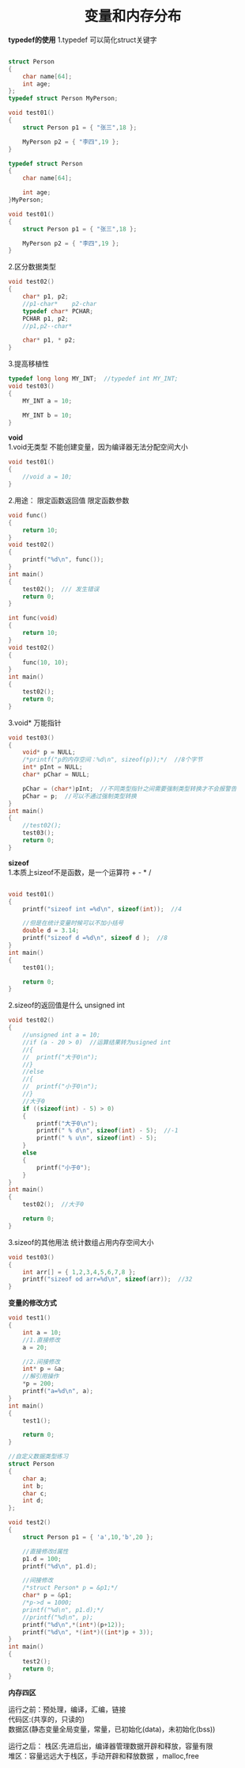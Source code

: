 # <center>变量和内存分布</center>  
**typedef的使用** 
1.typedef 可以简化struct关键字   
```c 

struct Person
{
	char name[64];
	int age;
};
typedef struct Person MyPerson;

void test01()
{
	struct Person p1 = { "张三",18 };

	MyPerson p2 = { "李四",19 };
}
```
```c 
typedef struct Person
{
	char name[64];

	int age;
}MyPerson;

void test01()
{
	struct Person p1 = { "张三",18 };

	MyPerson p2 = { "李四",19 };
}
```  
2.区分数据类型
```c
void test02()
{
	char* p1, p2;
	//p1-char*    p2-char
	typedef char* PCHAR;
	PCHAR p1, p2;
	//p1,p2--char*

	char* p1, * p2;
}
```   
3.提高移植性
```c
typedef long long MY_INT;  //typedef int MY_INT;
void test03()
{
	MY_INT a = 10;

	MY_INT b = 10;
}
```   


**void**  
1.void无类型  不能创建变量，因为编译器无法分配空间大小
```c
void test01()
{
	//void a = 10;
}
```  
2.用途： 限定函数返回值  限定函数参数
```c
void func()
{
	return 10;
}
void test02()
{
	printf("%d\n", func());
}
int main()
{
	test02();  /// 发生错误
	return 0;
}
```  
```c
int func(void)
{
	return 10;
}
void test02()
{
	func(10, 10);
}
int main()
{
	test02();  
	return 0;
}
```  
3.void* 万能指针
```c
void test03()
{
	void* p = NULL;
	/*printf("p的内存空间：%d\n", sizeof(p));*/  //8个字节
	int* pInt = NULL;
	char* pChar = NULL;

	pChar = (char*)pInt;  //不同类型指针之间需要强制类型转换才不会报警告
	pChar = p;  //可以不通过强制类型转换
}
int main()
{
	//test02();
	test03();
	return 0;
}
```  

**sizeof**  
1.本质上sizeof不是函数，是一个运算符 + - * /  
```c

void test01()
{
	printf("sizeof int =%d\n", sizeof(int));  //4

	//但是在统计变量时候可以不加小括号
	double d = 3.14;
	printf("sizeof d =%d\n", sizeof d );  //8
}
int main()
{
	test01();

	return 0;
}
```  
2.sizeof的返回值是什么
unsigned int 
```c 
void test02()
{
	//unsigned int a = 10;
	//if (a - 20 > 0)  //运算结果转为usigned int
	//{
	//	printf("大于0\n");
	//}
	//else
	//{
	//	printf("小于0\n");
	//}
	//大于0
	if ((sizeof(int) - 5) > 0)
	{
		printf("大于0\n");
		printf(" % d\n", sizeof(int) - 5);  //-1
		printf(" % u\n", sizeof(int) - 5);
	}
	else
	{
		printf("小于0");
	}
}
int main()
{
	test02();  //大于0

	return 0;
}
```  
3.sizeof的其他用法
统计数组占用内存空间大小
```c
void test03()
{
	int arr[] = { 1,2,3,4,5,6,7,8 };
	printf("sizeof od arr=%d\n", sizeof(arr));  //32
}
```  

**变量的修改方式**   
```c
void test1()
{
	int a = 10;
	//1.直接修改
	a = 20;

	//2.间接修改
	int* p = &a;
	//解引用操作
	*p = 200;
	printf("a=%d\n", a);
}
int main()
{
	test1();

	return 0;
}
```
```c
//自定义数据类型练习
struct Person
{
	char a;
	int b;
	char c;
	int d;
};

void test2()
{
	struct Person p1 = { 'a',10,'b',20 };

	//直接修改d属性
	p1.d = 100;
	printf("%d\n", p1.d);

	//间接修改
	/*struct Person* p = &p1;*/
	char* p = &p1;
	/*p->d = 1000;
	printf("%d\n", p1.d);*/
	//printf("%d\n", p);
	printf("%d\n",*(int*)(p+12));
	printf("%d\n", *(int*)((int*)p + 3));
}
int main()
{
	test2();
	return 0;
} 
```  


**内存四区**  

运行之前：预处理，编译，汇编，链接      
代码区:(共享的，只读的)        
数据区(静态变量全局变量，常量，已初始化(data)，未初始化(bss))       

运行之后：
栈区:先进后出，编译器管理数据开辟和释放，容量有限     
堆区：容量远远大于栈区，手动开辟和释放数据  ，malloc,free   









